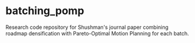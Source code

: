 # batching_pomp
Research code repository for Shushman's journal paper combining roadmap densification with Pareto-Optimal Motion Planning for each batch.
